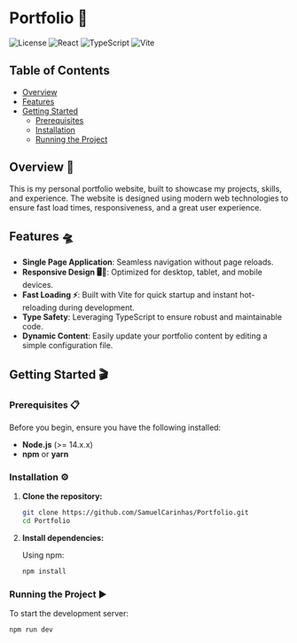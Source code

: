 # Portfolio 🚀

![License](https://img.shields.io/badge/License-MIT-blue.svg)
![React](https://img.shields.io/badge/React-18.2.0-61DAFB.svg)
![TypeScript](https://img.shields.io/badge/TypeScript-5.2.2-007ACC.svg)
![Vite](https://img.shields.io/badge/Vite-5.3.3-646CFF.svg)

## Table of Contents

- [Overview](#overview)
- [Features](#features)
- [Getting Started](#getting-started)
  - [Prerequisites](#prerequisites)
  - [Installation](#installation)
  - [Running the Project](#running-the-project)

## Overview 👋

This is my personal portfolio website, built to showcase my projects, skills, and experience. The website is designed using modern web technologies to ensure fast load times, responsiveness, and a great user experience.

## Features 🛸

- **Single Page Application**: Seamless navigation without page reloads.
- **Responsive Design 🖥️📱**: Optimized for desktop, tablet, and mobile devices.
- **Fast Loading ⚡**: Built with Vite for quick startup and instant hot-reloading during development.
- **Type Safety**: Leveraging TypeScript to ensure robust and maintainable code.
- **Dynamic Content**: Easily update your portfolio content by editing a simple configuration file.

## Getting Started 🎬

### Prerequisites 📋

Before you begin, ensure you have the following installed:

- **Node.js** (>= 14.x.x)
- **npm** or **yarn**

### Installation ⚙️

1. **Clone the repository:**

    ```bash
    git clone https://github.com/SamuelCarinhas/Portfolio.git
    cd Portfolio
    ```

2. **Install dependencies:**

    Using npm:
    ```bash
    npm install
    ```

### Running the Project ▶️

To start the development server:

```bash
npm run dev
```
